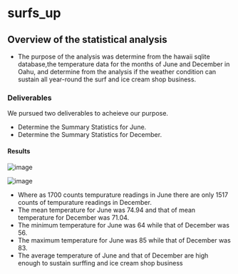 # surfs_up
## Overview of the statistical analysis
   * The purpose of the analysis was determine from the hawaii sqlite database,the temperature data for the months of June and December in Oahu, and determine from the         analysis if the weather condition can sustain all year-round the surf and ice cream shop business.
### Deliverables
   We pursued two deliverables to acheieve our purpose.
   * Determine the Summary Statistics for June.
   * Determine the Summary Statistics for December.
#### Results
   ![image](https://user-images.githubusercontent.com/64270455/192665275-4d64992b-166e-473a-be9c-fd447d6d879f.png)

   ![image](https://user-images.githubusercontent.com/64270455/192665123-8eb10ff0-b45a-4ccc-969e-0cfe0e04258f.png)
   * Where as 1700 counts tempurature readings in June there are only 1517 counts of tempurature readings in December.
   * The mean temperature for June was 74.94 and that of mean temperature for December was 71.04.
   * The minimum temperature for June was 64 while that of December was 56.
   * The maximum temperature for June was 85 while that of December was 83.
   * The average temperature of  June and that of December are high enough to sustain surffing and ice cream shop business
